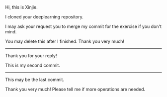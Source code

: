 Hi, this is Xinjie. 

I cloned your deeplearning repository.

I may ask your request you to merge my commit for the exercise if you don't mind.

You may delete this after I finished. Thank you very much!

---

Thank you for your reply!

This is my second commit.

---

This may be the last commit. 

Thank you very much! Please tell me if more operations are needed.


